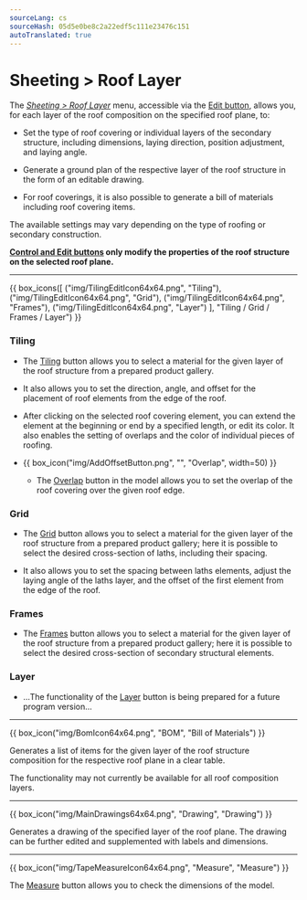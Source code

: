 ```yaml
---
sourceLang: cs
sourceHash: 05d5e0be8c2a22edf5c111e23476c151
autoTranslated: true
---
```


# Sheeting &gt; Roof Layer

<p>
  The <u><i>Sheeting &gt; Roof Layer</i></u> menu, accessible via the <u>Edit button</u>, allows you, for each layer of the roof composition on the specified roof plane, to:</p>

<ul>
  <li><p>Set the type of roof covering or individual layers of the secondary structure, including dimensions, laying direction, position adjustment, and laying angle.</p></li>
  <li><p>Generate a ground plan of the respective layer of the roof structure in the form of an editable drawing.</p></li>
  <li><p>For roof coverings, it is also possible to generate a bill of materials including roof covering items.</p></li>
</ul>

<p>
  The available settings may vary depending on the type of roofing or secondary construction.
</p>

<p>
  <b><u>Control and Edit buttons</u> only modify the properties of the roof structure on the selected roof plane.</b>
</p>

<hr class="main">

{{ box_icons([
  ("img/TilingEditIcon64x64.png", "Tiling"),
  ("img/TilingEditIcon64x64.png", "Grid"),
  ("img/TilingEditIcon64x64.png", "Frames"),
  ("img/TilingEditIcon64x64.png", "Layer")
], "Tiling / Grid / Frames / Layer") }}

<h3>Tiling</h3>

<ul>
<li><p>
  The <u>Tiling</u> button allows you to select a material for the given layer of the roof structure from a prepared product gallery.
  </p></li>
<li><p>It also allows you to set the direction, angle, and offset for the placement of roof elements from the edge of the roof.
</p></li>

<li><p>
  After clicking on the selected roof covering element, you can extend the element at the beginning or end by a specified length, or edit its color.
  It also enables the setting of overlaps and the color of individual pieces of roofing.
</p></li>

<li><p>
{{ box_icon("img/AddOffsetButton.png", "", "Overlap", width=50) }}
</p></li>

<ul><li><p>
  The <u>Overlap</u> button in the model allows you to set the overlap of the roof covering over the given roof edge.
</p></li></ul>
</ul>

<h3>Grid</h3>

<ul>
<li><p>The <u>Grid</u> button allows you to select a material for the given layer of the roof structure from a prepared product gallery; here it is possible to select the desired cross-section of laths, including their spacing.
</p></li>

<li><p>It also allows you to set the spacing between laths elements, adjust the laying angle of the laths layer, and the offset of the first element from the edge of the roof.
</p></li>
</ul>

<h3>Frames</h3>

<ul>
<li><p>
  The <u>Frames</u> button allows you to select a material for the given layer of the roof structure from a prepared product gallery; here it is possible to select the desired cross-section of secondary structural elements.
  </p></li>
</ul>

<h3>Layer</h3>
<ul>
<li><p>
  ...The functionality of the <u>Layer</u> button is being prepared for a future program version...
</p></li>
</ul>

<hr class="main">

{{ box_icon("img/BomIcon64x64.png", "BOM", "Bill of Materials") }}

<p>
  Generates a list of items for the given layer of the roof structure composition for the respective roof plane in a clear table.
</p>

<p>
The functionality may not currently be available for all roof composition layers.
</p>

<hr class="main">

{{ box_icon("img/MainDrawings64x64.png", "Drawing", "Drawing") }}

<p>
  Generates a drawing of the specified layer of the roof plane. The drawing can be further edited and supplemented with labels and dimensions.
</p>

<hr class="main">

{{ box_icon("img/TapeMeasureIcon64x64.png", "Measure", "Measure") }}

<p>
  The <u>Measure</u> button allows you to check the dimensions of the model.
</p>